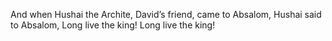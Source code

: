 And when Hushai the Archite, David’s friend, came to Absalom, Hushai said to Absalom, Long live the king! Long live the king!
